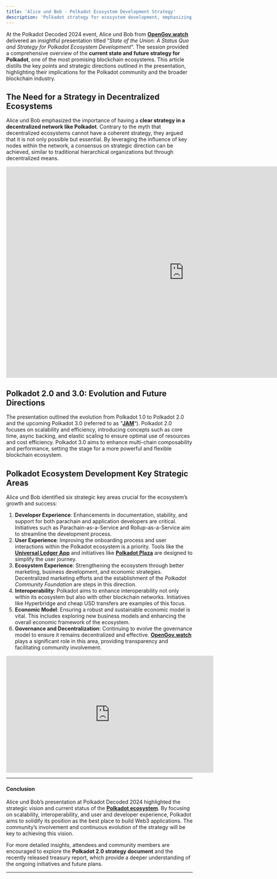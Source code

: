 ```yaml
---
title: 'Alice und Bob - Polkadot Ecosystem Development Strategy'
description: 'Polkadot strategy for ecosystem development, emphasizing scalability, interoperability, and user experience improvements.'
---
```

At the Polkadot Decoded 2024 event, Alice und Bob from [**OpenGov.watch** ](https://dablock.com/ecosystem/opengov-watch/)delivered an insightful presentation titled “*State of the Union: A Status Quo and Strategy for Polkadot Ecosystem Development*“. The session provided a comprehensive overview of the **current state and future strategy for Polkadot**, one of the most promising blockchain ecosystems. This article distills the key points and strategic directions outlined in the presentation, highlighting their implications for the Polkadot community and the broader blockchain industry.

The Need for a Strategy in Decentralized Ecosystems
---------------------------------------------------

Alice und Bob emphasized the importance of having a **clear strategy in a decentralized network like Polkadot**. Contrary to the myth that decentralized ecosystems cannot have a coherent strategy, they argued that it is not only possible but essential. By leveraging the influence of key nodes within the network, a consensus on strategic direction can be achieved, similar to traditional hierarchical organizations but through decentralized means.

<iframe allowfullscreen="allowfullscreen" frameborder="0" height="569" src="https://docs.google.com/presentation/d/e/2PACX-1vTFSfzumxWkCFdioYcmQhj26ELaPK-9zBNrsz7nWTdIzl1fXOcSP3UQRRR-GtRpN4gJC9RyfSBiMLgY/embed?start=false&loop=false&delayms=60000" width="960"></iframe>

Polkadot 2.0 and 3.0: Evolution and Future Directions
-----------------------------------------------------

The presentation outlined the evolution from Polkadot 1.0 to Polkadot 2.0 and the upcoming Polkadot 3.0 (referred to as “[**JAM**](https://dablock.com/polkadot-jam-chain/)“). Polkadot 2.0 focuses on scalability and efficiency, introducing concepts such as core time, async backing, and elastic scaling to ensure optimal use of resources and cost efficiency. Polkadot 3.0 aims to enhance multi-chain composability and performance, setting the stage for a more powerful and flexible blockchain ecosystem.

Polkadot Ecosystem Development Key Strategic Areas
--------------------------------------------------

Alice und Bob identified six strategic key areas crucial for the ecosystem’s growth and success:

1. **Developer Experience**: Enhancements in documentation, stability, and support for both parachain and application developers are critical. Initiatives such as Parachain-as-a-Service and Rollup-as-a-Service aim to streamline the development process.
2. **User Experience**: Improving the onboarding process and user interactions within the Polkadot ecosystem is a priority. Tools like the [**Universal Ledger App**](https://dablock.com/news/introduction-to-the-new-polkadot-ledger-app/) and initiatives like [**Polkadot Plaza**](https://dablock.com/news/introducing-polkadot-plaza-a-vision-for-the-future-of-polkadot/) are designed to simplify the user journey.
3. **Ecosystem Experience**: Strengthening the ecosystem through better marketing, business development, and economic strategies. Decentralized marketing efforts and the establishment of the *Polkadot Community Foundation* are steps in this direction.
4. **Interoperability**: Polkadot aims to enhance interoperability not only within its ecosystem but also with other blockchain networks. Initiatives like Hyperbridge and cheap USD transfers are examples of this focus.
5. **Economic Model**: Ensuring a robust and sustainable economic model is vital. This includes exploring new business models and enhancing the overall economic framework of the ecosystem.
6. **Governance and Decentralization**: Continuing to evolve the governance model to ensure it remains decentralized and effective. [**OpenGov.watch**](https://dablock.com/ecosystem/opengov-watch/) plays a significant role in this area, providing transparency and facilitating community involvement.

<iframe allowfullscreen="allowfullscreen" frameborder="0" height="315" src="https://www.youtube.com/embed/0Z9jt7-NeQM?si=IGe8ka_XhUstd73K" title="YouTube video player" width="560"></iframe>

- - - - - -

#### Conclusion

Alice und Bob’s presentation at Polkadot Decoded 2024 highlighted the strategic vision and current status of the [**Polkadot ecosystem**](https://dablock.com/ecosystem/). By focusing on scalability, interoperability, and user and developer experience, Polkadot aims to solidify its position as the best place to build Web3 applications. The community’s involvement and continuous evolution of the strategy will be key to achieving this vision.

For more detailed insights, attendees and community members are encouraged to explore the **Polkadot 2.0 strategy document** and the recently released treasury report, which provide a deeper understanding of the ongoing initiatives and future plans.

- - - - - -